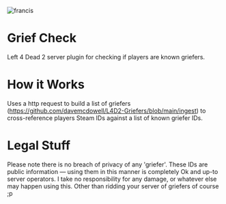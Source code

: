![francis](https://github.com/davemcdowell/I-Hate-Griefers/assets/6724005/8209a1fe-21e3-4bd1-a4dc-cfc75c05e794)
# Grief Check
 Left 4 Dead 2 server plugin for checking if players are known griefers.

# How it Works
Uses a http request to build a list of griefers (https://github.com/davemcdowell/L4D2-Griefers/blob/main/ingest) to cross-reference players Steam IDs against a list of known griefer IDs.

# Legal Stuff
Please note there is no breach of privacy of any 'griefer'. These IDs are public information — using them in this manner is completely Ok and up-to server operators.
I take no responsibility for any damage, or whatever else may happen using this. Other than ridding your server of griefers of course ;p
